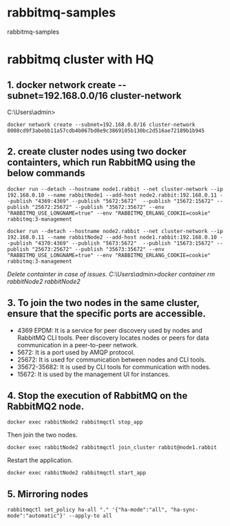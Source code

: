 # rabbitmq-samples
rabbitmq-samples

# rabbitmq cluster with HQ
## 1. docker network create --subnet=192.168.0.0/16 cluster-network

C:\Users\admin>

    docker network create --subnet=192.168.0.0/16 cluster-network
    8008cd9f3abebb11a57cdb4b067bd0e9c3869105b130bc2d516ae72189b1b945

## 2. create cluster nodes using two docker containters, which run RabbitMQ using the below commands

    docker run --detach --hostname node1.rabbit --net cluster-network --ip 192.168.0.10 --name rabbitNode1 --add-host node2.rabbit:192.168.0.11 --publish "4369:4369" --publish "5672:5672"  --publish "15672:15672" --publish "25672:25672" --publish "35672:35672" --env "RABBITMQ_USE_LONGNAME=true" --env "RABBITMQ_ERLANG_COOKIE=cookie" rabbitmq:3-management

    docker run --detach --hostname node2.rabbit --net cluster-network --ip 192.168.0.11 --name rabbitNode2 --add-host node1.rabbit:192.168.0.10 --publish "4370:4369" --publish "5673:5672"  --publish "15673:15672" --publish "25673:25672" --publish "35673:35672" --env "RABBITMQ_USE_LONGNAME=true" --env "RABBITMQ_ERLANG_COOKIE=cookie" rabbitmq:3-management

*Delete containter in case of issues.
C:\Users\admin>docker container rm rabbitNode2
rabbitNode2* 


## 3. To join the two nodes in the same cluster, ensure that the specific ports are accessible. 

 - 4369 EPDM: It is a service for peer discovery used by nodes and
   RabbitMQ CLI tools. Peer discovery locates nodes or peers for data
   communication in a peer-to-peer network.
 - 5672: It is a port used by AMQP protocol.
 - 25672: It is used for communication between nodes and CLI tools.
 - 35672-35682: It is used by CLI tools for communication with nodes.
 - 15672: It is used by the management UI for instances.
## 4. Stop the execution of RabbitMQ on the RabbitMQ2 node.

    docker exec rabbitNode2 rabbitmqctl stop_app
Then join the two nodes.

    docker exec rabbitNode2 rabbitmqctl join_cluster rabbit@node1.rabbit
Restart the application.

    docker exec rabbitNode2 rabbitmqctl start_app

## 5. Mirroring nodes

    rabbitmqctl set_policy ha-all "." '{"ha-mode":"all", "ha-sync-mode":"automatic"}' --apply-to all
